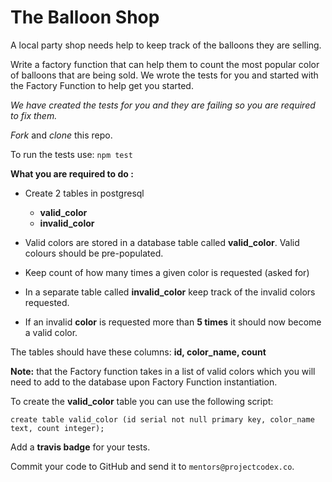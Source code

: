 # The Balloon Shop

A local party shop needs help to keep track of the balloons they are selling.

Write a factory function that can help them to count the most popular color of balloons that are being sold. We wrote the tests for you and started with the Factory Function to help get you started.

*We have created the tests for you and they are failing so you are required to fix them.*

*Fork* and *clone* this repo.

To run the tests use: `npm test`

**What you are required to do :**

- Create 2 tables in postgresql
    - **valid_color**
    - **invalid_color**
    
- Valid colors are stored in a database table called **valid_color**. Valid colours should be pre-populated. 
- Keep count of how many times a given color is requested (asked for)
- In a separate table called **invalid_color** keep track of the invalid colors requested.
- If an invalid **color** is requested more than **5 times** it should now become a valid color.

The tables should have these columns: **id, color_name, count**

**Note:** that the Factory function takes in a list of valid colors which you will need to add to the database upon Factory Function instantiation.

To create the **valid_color** table you can use the following script:

`create table valid_color (id serial not null primary key, color_name text, count integer);`

Add a **travis badge** for your tests.

Commit your code to GitHub and send it to `mentors@projectcodex.co`.

